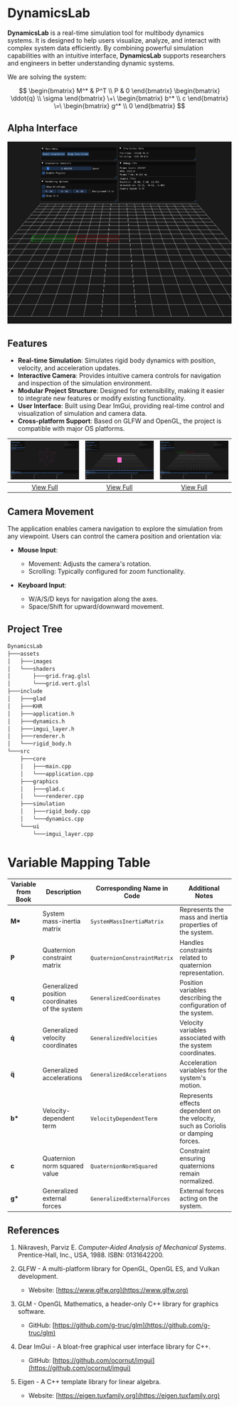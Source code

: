 # DynamicsLab

**DynamicsLab** is a real-time simulation tool for multibody dynamics systems. It is designed to help users visualize, analyze, and interact with complex system data efficiently. By combining powerful simulation capabilities with an intuitive interface, **DynamicsLab** supports researchers and engineers in better understanding dynamic systems.

We are solving the system:

$$
\begin{bmatrix}
M^* & P^T \\
P & 0
\end{bmatrix}
\begin{bmatrix}
\ddot{q} \\
\sigma
\end{bmatrix}
\+\
\begin{bmatrix}
b^* \\
c
\end{bmatrix}
\=\
\begin{bmatrix}
g^* \\
0
\end{bmatrix}
$$


## Alpha Interface
![Alt text](./assets/images/alpha_0.11.png)

## Features
- **Real-time Simulation**: Simulates rigid body dynamics with position, velocity, and acceleration updates.
- **Interactive Camera**: Provides intuitive camera controls for navigation and inspection of the simulation environment.
- **Modular Project Structure**: Designed for extensibility, making it easier to integrate new features or modify existing functionality.
- **User Interface**: Built using Dear ImGui, providing real-time control and visualization of simulation and camera data.
- **Cross-platform Support**: Based on GLFW and OpenGL, the project is compatible with major OS platforms.

| ![Screenshot 1](./assets/images/screenshot_20250130_104201.png) | ![Screenshot 2](./assets/images/screenshot_20250130_104001.png) | ![Screenshot 3](./assets/images/screenshot_20250130_094453.png) |
|:---------------------------------:|:---------------------------------:|:---------------------------------:|
| [View Full](./assets/images/screenshot_20250130_104201.png) | [View Full](./assets/images/screenshot_20250130_104001.png) | [View Full](./assets/images/screenshot_20250130_094453.png) |


## Camera Movement
The application enables camera navigation to explore the simulation from any viewpoint. Users can control the camera position and orientation via:
- **Mouse Input**:
    - Movement: Adjusts the camera's rotation.
    - Scrolling: Typically configured for zoom functionality.

- **Keyboard Input**:
    - W/A/S/D keys for navigation along the axes.
    - Space/Shift for upward/downward movement.

## Project Tree
```bash
DynamicsLab
├───assets
│   ├───images
│   └───shaders
│       ├───grid.frag.glsl
│       └───grid.vert.glsl
├───include
│   ├───glad
│   ├───KHR
│   ├───application.h
│   ├───dynamics.h
│   ├───imgui_layer.h
│   ├───renderer.h
│   └───rigid_body.h
└───src
    ├───core
    │   ├───main.cpp
    │   └───application.cpp
    ├───graphics
    │   ├───glad.c
    │   └───renderer.cpp
    ├───simulation
    │   ├───rigid_body.cpp
    │   └───dynamics.cpp
    └───ui
        └───imgui_layer.cpp
```

# Variable Mapping Table

| **Variable from Book**  | **Description**                                   | **Corresponding Name in Code**      | **Additional Notes**                       |
|-------------------------|---------------------------------------------------|--------------------------------------|--------------------------------------------|
| **M\***                 | System mass-inertia matrix                        | `SystemMassInertiaMatrix`           | Represents the mass and inertia properties of the system. |
| **P**                   | Quaternion constraint matrix                      | `QuaternionConstraintMatrix`        | Handles constraints related to quaternion representation. |
| **q**                   | Generalized position coordinates of the system    | `GeneralizedCoordinates`            | Position variables describing the configuration of the system. |
| **q̇**                  | Generalized velocity coordinates                  | `GeneralizedVelocities`             | Velocity variables associated with the system coordinates. |
| **q̈**                  | Generalized accelerations                         | `GeneralizedAccelerations`          | Acceleration variables for the system's motion. |
| **b\***                 | Velocity-dependent term                          | `VelocityDependentTerm`             | Represents effects dependent on the velocity, such as Coriolis or damping forces. |
| **c**                   | Quaternion norm squared value                     | `QuaternionNormSquared`             | Constraint ensuring quaternions remain normalized. |
| **g\***                 | Generalized external forces                       | `GeneralizedExternalForces`         | External forces acting on the system. |
## References

1. Nikravesh, Parviz E. *Computer-Aided Analysis of Mechanical Systems*. Prentice-Hall, Inc., USA, 1988. ISBN: 0131642200.

2. GLFW - A multi-platform library for OpenGL, OpenGL ES, and Vulkan development.
   - Website: [https://www.glfw.org](https://www.glfw.org)

3. GLM - OpenGL Mathematics, a header-only C++ library for graphics software.
   - GitHub: [https://github.com/g-truc/glm](https://github.com/g-truc/glm)

4. Dear ImGui - A bloat-free graphical user interface library for C++.
   - GitHub: [https://github.com/ocornut/imgui](https://github.com/ocornut/imgui)

5. Eigen - A C++ template library for linear algebra.
   - Website: [https://eigen.tuxfamily.org](https://eigen.tuxfamily.org)
